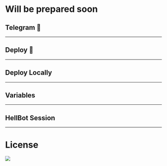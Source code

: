 # Will be prepared soon

## Telegram 🏪

------
## Deploy 🚀

------
## Deploy Locally

------
## Variables


------
## HellBot Session


------
# License

![](https://www.gnu.org/graphics/gplv3-or-later.png)

